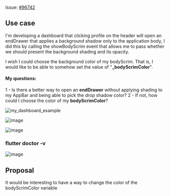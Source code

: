 Issue: [#96742](https://github.com/flutter/flutter/issues/96742)

## Use case
I'm developing a dashboard that clicking profile on the header will open an endDrawer that applies a background shadow only to the application body, I did this by calling the showBodyScrim event that allows me to pass whether we should present the background shading and its opacity.

I wish I could choose the background color of my bodyScrim. That is, I would like to be able to somehow set the value of "**_bodyScrimColor**".

#### My questions:

1 - Is there a better way to open an **endDrawer** without applying shading to my AppBar and being able to pick the drop shadow color?
2 - If not, how could I choose the color of my **bodyScrimColor**?

![my_dashboard_example](https://user-images.githubusercontent.com/43020119/149788481-100663cc-0254-4f46-8602-244d09b0ef43.gif)

![image](https://user-images.githubusercontent.com/43020119/149789833-3d114f66-95c6-4258-a234-19b096a51e0b.png)

![image](https://user-images.githubusercontent.com/43020119/149789925-89bd26fb-b41f-452e-aa7a-644fe042b7ff.png)


### flutter doctor -v
![image](https://user-images.githubusercontent.com/43020119/149787633-10d1209d-2fac-4f54-b6e0-e97f8bb68e92.png)


## Proposal
It would be interesting to have a way to change the color of the bodyScrimColor variable
